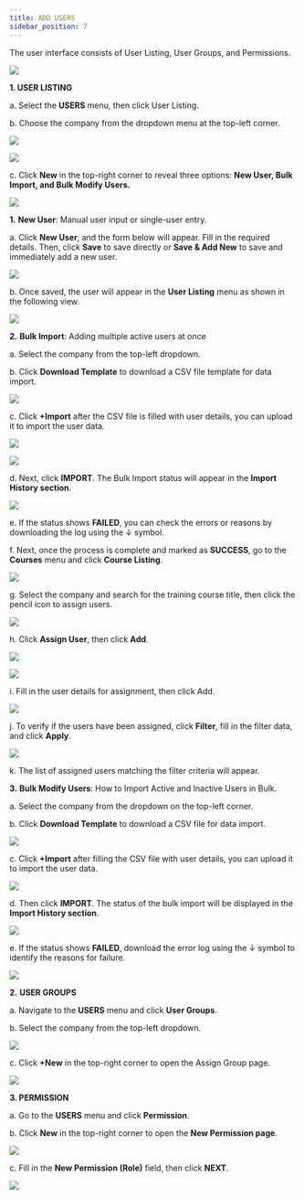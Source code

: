 ```yaml
---
title: ADD USERS
sidebar_position: 7
---
```

The user interface consists of User Listing, User Groups, and Permissions.

![](/img/enterprise-admin-user-1.png)

**1. USER LISTING**

a. Select the **USERS** menu, then click User Listing.

b. Choose the company from the dropdown menu at the top-left corner.

![](/img/enterprise-admin-user-2.png)

![](/img/enterprise-admin-user-3.png)

c. Click **New** in the top-right corner to reveal three options: **New User, Bulk Import, and Bulk Modify Users.**

![](/img/enterprise-admin-user-4.png)

**1.** **New User**: Manual user input or single-user entry.

   a. Click **New User**, and the form below will appear. Fill in the required details. Then, click **Save** to save directly or **Save & Add New** to save and immediately add a new user.

![](/img/enterprise-admin-user-5.png)

   b. Once saved, the user will appear in the **User Listing** menu as shown in the following view.

![](/img/enterprise-admin-user-6.png)

**2.** **Bulk Import**: Adding multiple active users at once

   a. Select the company from the top-left dropdown.

   b. Click **Download Template** to download a CSV file template for data import.

![](/img/enterprise-admin-user-7.png)

   c. Click **+Import** after the CSV file is filled with user details, you can upload it to import the user data.

![](/img/enterprise-admin-user-8.png)

![](/img/enterprise-admin-user-9.png)

   d. Next, click **IMPORT**. The Bulk Import status will appear in the **Import History section**.

![](/img/enterprise-admin-user-10.png)

   e. If the status shows **FAILED**, you can check the errors or reasons by downloading the log using the ↓ symbol.

   f. Next, once the process is complete and marked as **SUCCESS**, go to the **Courses** menu and click **Course Listing**.

![](/img/enterprise-admin-user-11.png)

   g. Select the company and search for the training course title, then click the pencil icon to assign users.

![](/img/enterprise-admin-user12.png)

   h. Click **Assign User**, then click **Add**.

![](/img/enterprise-admin-user-13.png)

![](/img/enterprise-admin-user-14.png)

   i. Fill in the user details for assignment, then click Add.

![](/img/enterprise-admin-user-15.png)

   j. To verify if the users have been assigned, click **Filter**, fill in the filter data, and click **Apply**.

![](/img/enterprise-admin-user-16.png)

   k. The list of assigned users matching the filter criteria will appear.

**3.** **Bulk Modify Users**: How to Import Active and Inactive Users in Bulk.

   a. Select the company from the dropdown on the top-left corner.

   b. Click **Download Template** to download a CSV file for data import.

![](/img/enterprise-admin-user-17.png)

   c. Click **+Import** after filling the CSV file with user details, you can upload it to import the user data.

![](/img/enterprise-admin-user-18.png)

   d. Then click **IMPORT**. The status of the bulk import will be displayed in the **Import History section**.

![](/img/enterprise-admin-user-19.png)

   e. If the status shows **FAILED**, download the error log using the ↓ symbol to identify the reasons for failure.

![](/img/enterprise-admin-user-20.png)


**2.** **USER GROUPS**

   a. Navigate to the **USERS** menu and click **User Groups**.

   b. Select the company from the top-left dropdown.

![](/img/enterprise-admin-user-21.png)

   c. Click **+New** in the top-right corner to open the Assign Group page.

![](/img/enterprise-admin-user-22.png)

**3. PERMISSION**

   a. Go to the **USERS** menu and click **Permission**.

   b. Click **New** in the top-right corner to open the **New Permission page**.

![](/img/enterprise-admin-user-25.png)

   c. Fill in the **New Permission (Role)** field, then click **NEXT**.

![](/img/enterprise-admin-user-26.png)
